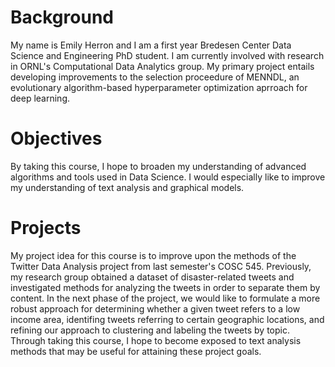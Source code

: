 # Background
My name is Emily Herron and I am a first year Bredesen Center Data Science and Engineering PhD student. I am currently involved with research in ORNL's Computational Data Analytics group. My primary project entails developing improvements to the selection proceedure of MENNDL, an evolutionary algorithm-based hyperparameter optimization aprroach for deep learning.   

# Objectives
By taking this course, I hope to broaden my understanding of advanced algorithms and tools used in Data Science. I would especially like to improve my understanding of text analysis and graphical models. 

# Projects
My project idea for this course is to improve upon the methods of the Twitter Data Analysis project from last semester's COSC 545. Previously, my research group obtained a dataset of disaster-related tweets and investigated methods for analyzing the tweets in order to separate them by content. In the next phase of the project, we would like to formulate a more robust approach for determining whether a given tweet refers to a low income area, identifing tweets referring to certain geographic locations, and refining our approach to clustering and labeling the tweets by topic. Through taking this course, I hope to become exposed to text analysis methods that may be useful for attaining these project goals.
 
